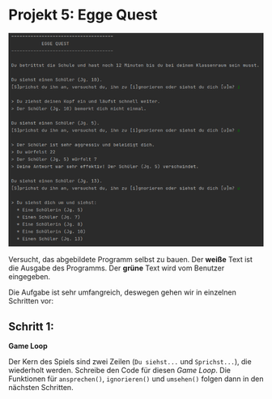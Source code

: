 # Projekt 5: Egge Quest

![image](05-screenshot.png)

Versucht, das abgebildete Programm selbst zu bauen. Der **weiße** Text ist die Ausgabe des Programms. Der **grüne** Text wird vom Benutzer eingegeben.

Die Aufgabe ist sehr umfangreich, deswegen gehen wir in einzelnen Schritten vor:

## Schritt 1:

**Game Loop**

Der Kern des Spiels sind zwei Zeilen (`Du siehst...` und `Sprichst...`), die wiederholt werden.
Schreibe den Code für diesen *Game Loop*. Die Funktionen für `ansprechen()`, `ignorieren()` und `umsehen()` folgen dann in den nächsten Schritten.
